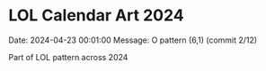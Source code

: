 # LOL Calendar Art 2024

Date: 2024-04-23 00:01:00
Message: O pattern (6,1) (commit 2/12)

Part of LOL pattern across 2024
